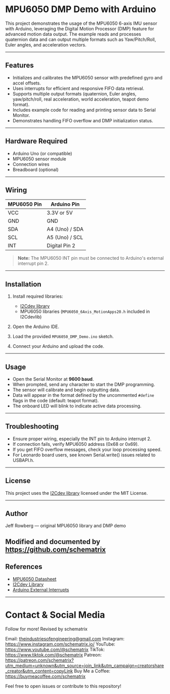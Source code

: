 

# MPU6050 DMP Demo with Arduino

This project demonstrates the usage of the MPU6050 6-axis IMU sensor with Arduino, leveraging the Digital Motion Processor (DMP) feature for advanced motion data output. The example reads and processes quaternion data and can output multiple formats such as Yaw/Pitch/Roll, Euler angles, and acceleration vectors.

---

## Features

- Initializes and calibrates the MPU6050 sensor with predefined gyro and accel offsets.
- Uses interrupts for efficient and responsive FIFO data retrieval.
- Supports multiple output formats (quaternion, Euler angles, yaw/pitch/roll, real acceleration, world acceleration, teapot demo format).
- Includes example code for reading and printing sensor data to Serial Monitor.
- Demonstrates handling FIFO overflow and DMP initialization status.

---

## Hardware Required

- Arduino Uno (or compatible)
- MPU6050 sensor module
- Connection wires
- Breadboard (optional)

---

## Wiring

| MPU6050 Pin | Arduino Pin     |
|-------------|-----------------|
| VCC         | 3.3V or 5V      |
| GND         | GND             |
| SDA         | A4 (Uno) / SDA  |
| SCL         | A5 (Uno) / SCL  |
| INT         | Digital Pin 2   |

> **Note:** The MPU6050 INT pin must be connected to Arduino's external interrupt pin 2.

---

## Installation

1. Install required libraries:
   - [I2Cdev library](https://github.com/jrowberg/i2cdevlib)
   - MPU6050 libraries (`MPU6050_6Axis_MotionApps20.h` included in I2Cdevlib)
   
2. Open the Arduino IDE.

3. Load the provided `MPU6050_DMP_Demo.ino` sketch.

4. Connect your Arduino and upload the code.

---

## Usage

- Open the Serial Monitor at **9600 baud**.
- When prompted, send any character to start the DMP programming.
- The sensor will calibrate and begin outputting data.
- Data will appear in the format defined by the uncommented `#define` flags in the code (default: teapot format).
- The onboard LED will blink to indicate active data processing.

---

## Troubleshooting

- Ensure proper wiring, especially the INT pin to Arduino interrupt 2.
- If connection fails, verify MPU6050 address (0x68 or 0x69).
- If you get FIFO overflow messages, check your loop processing speed.
- For Leonardo board users, see known Serial.write() issues related to USBAPI.h.

---

## License

This project uses the [I2Cdev library](https://github.com/jrowberg/i2cdevlib) licensed under the MIT License.

---

## Author

Jeff Rowberg — original MPU6050 library and DMP demo

Modified and documented by https://github.com/schematrix
---

## References

- [MPU6050 Datasheet](https://invensense.tdk.com/wp-content/uploads/2015/02/MPU-6000-Datasheet1.pdf)
- [I2Cdev Library](https://github.com/jrowberg/i2cdevlib)
- [Arduino External Interrupts](https://www.arduino.cc/reference/en/language/functions/external-interrupts/attachinterrupt/)

---
# Contact & Social Media
Follow for more!
Revised by schematrix

Email: theindustriesofengineering@gmail.com
Instagram: https://www.instagram.com/schematrix.io/
YouTube: https://www.youtube.com/@schematrix
TikTok: https://www.tiktok.com/@schematrix
Patreon: https://patreon.com/schematrix?utm_medium=unknown&utm_source=join_link&utm_campaign=creatorshare_creator&utm_content=copyLink
Buy Me a Coffee: https://buymeacoffee.com/schematrix

Feel free to open issues or contribute to this repository!


